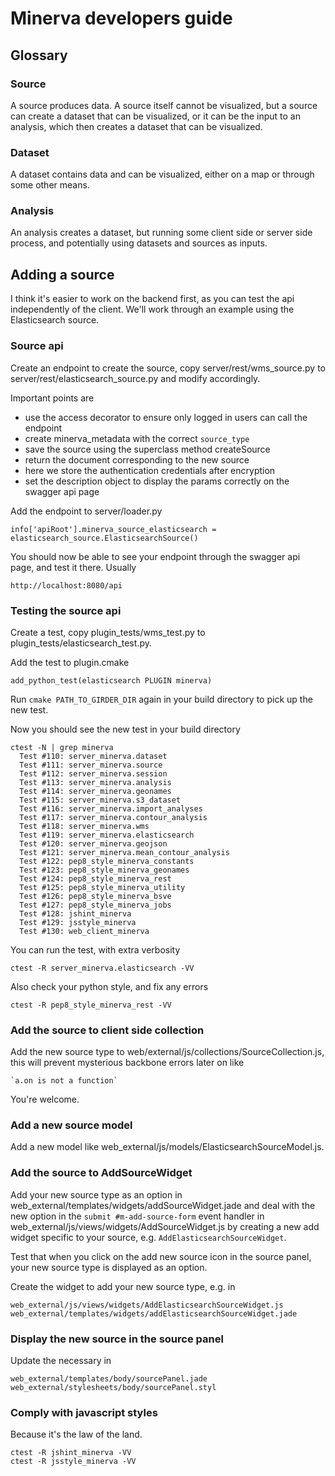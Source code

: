 # Minerva developers guide

## Glossary

### Source

A source produces data.  A source itself cannot be visualized, but a source
can create a dataset that can be visualized, or it can be the input to an analysis,
which then creates a dataset that can be visualized.

### Dataset

A dataset contains data and can be visualized, either on a map or through some other means.

### Analysis

An analysis creates a dataset, but running some client side or server side process, and
potentially using datasets and sources as inputs.

## Adding a source

I think it's easier to work on the backend first, as you can test the api
independently of the client.  We'll work through an example using the
Elasticsearch source.

### Source api

Create an endpoint to create the source, copy server/rest/wms_source.py to
server/rest/elasticsearch_source.py and modify accordingly.

Important points are

  * use the access decorator to ensure only logged in users can call the endpoint
  * create minerva_metadata with the correct `source_type`
  * save the source using the superclass method createSource
  * return the document corresponding to the new source
  * here we store the authentication credentials after encryption
  * set the description object to display the params correctly on the swagger api page

Add the endpoint to server/loader.py

    info['apiRoot'].minerva_source_elasticsearch = elasticsearch_source.ElasticsearchSource()

You should now be able to see your endpoint through the swagger api page, and
test it there.  Usually

    http://localhost:8080/api

### Testing the source api

Create a test, copy plugin_tests/wms_test.py to plugin_tests/elasticsearch_test.py.

Add the test to plugin.cmake

    add_python_test(elasticsearch PLUGIN minerva)

Run `cmake PATH_TO_GIRDER_DIR` again in your build directory to pick up the new test.

Now you should see the new test in your build directory

    ctest -N | grep minerva
      Test #110: server_minerva.dataset
      Test #111: server_minerva.source
      Test #112: server_minerva.session
      Test #113: server_minerva.analysis
      Test #114: server_minerva.geonames
      Test #115: server_minerva.s3_dataset
      Test #116: server_minerva.import_analyses
      Test #117: server_minerva.contour_analysis
      Test #118: server_minerva.wms
      Test #119: server_minerva.elasticsearch
      Test #120: server_minerva.geojson
      Test #121: server_minerva.mean_contour_analysis
      Test #122: pep8_style_minerva_constants
      Test #123: pep8_style_minerva_geonames
      Test #124: pep8_style_minerva_rest
      Test #125: pep8_style_minerva_utility
      Test #126: pep8_style_minerva_bsve
      Test #127: pep8_style_minerva_jobs
      Test #128: jshint_minerva
      Test #129: jsstyle_minerva
      Test #130: web_client_minerva

You can run the test, with extra verbosity

    ctest -R server_minerva.elasticsearch -VV

Also check your python style, and fix any errors

    ctest -R pep8_style_minerva_rest -VV

### Add the source to client side collection

Add the new source type to web/external/js/collections/SourceCollection.js,
this will prevent mysterious backbone errors later on like

    `a.on is not a function`

You're welcome.

### Add a new source model

Add a new model like web_external/js/models/ElasticsearchSourceModel.js.

### Add the source to AddSourceWidget

Add your new source type as an option in web_external/templates/widgets/addSourceWidget.jade
and deal with the new option in the `submit #m-add-source-form` event handler in
web_external/js/views/widgets/AddSourceWidget.js by creating a new add widget specific
to your source, e.g. `AddElasticsearchSourceWidget`.

Test that when you click on the add new source icon in the source panel, your
new source type is displayed as an option.

Create the widget to add your new source type, e.g. in

    web_external/js/views/widgets/AddElasticsearchSourceWidget.js
    web_external/templates/widgets/addElasticsearchSourceWidget.jade

### Display the new source in the source panel

Update the necessary in

    web_external/templates/body/sourcePanel.jade
    web_external/stylesheets/body/sourcePanel.styl

### Comply with javascript styles

Because it's the law of the land.

    ctest -R jshint_minerva -VV
    ctest -R jsstyle_minerva -VV
